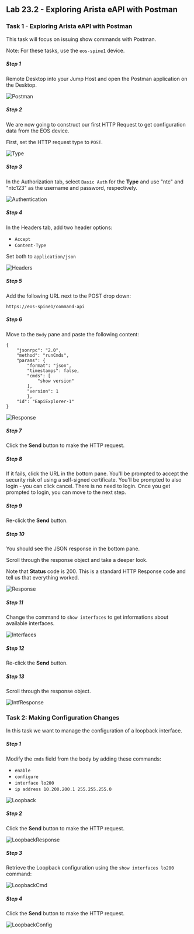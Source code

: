 ## Lab 23.2 - Exploring Arista eAPI with Postman

### Task 1 - Exploring Arista eAPI with Postman

This task will focus on issuing show commands with Postman.

Note: For these tasks, use the `eos-spine1` device.

##### Step 1

Remote Desktop into your Jump Host and open the Postman application on the Desktop.

![Postman](images/postman-eos/postman.png)

##### Step 2

We are now going to construct our first HTTP Request to get configuration data from the EOS device.

First, set the HTTP request type to `POST`.

![Type](images/postman-eos/postman.png)

##### Step 3

In the Authorization tab, select `Basic Auth` for the **Type** and use "ntc" and "ntc123" as the username and password, respectively.

![Authentication](images/postman-eos/authentication.png)

##### Step 4

In the Headers tab, add two header options:
  * `Accept`
  * `Content-Type`

Set both to `application/json`

![Headers](images/postman-eos/headers.png)

##### Step 5

Add the following URL next to the POST drop down:

```
https://eos-spine1/command-api
```

##### Step 6

Move to the `Body` pane and paste the following content:

```
{
	"jsonrpc": "2.0",
	"method": "runCmds",
	"params": {
		"format": "json",
		"timestamps": false,
		"cmds": [
			"show version"
		],
		"version": 1
		},
	"id": "EapiExplorer-1"
}
```

![Response](images/postman-eos/body.png)

##### Step 7

Click the **Send** button to make the HTTP request.

##### Step 8

If it fails, click the URL in the bottom pane.  You'll be prompted to accept the security risk of using a self-signed certificate.  You'll be prompted to also login - you can click cancel.  There is no need to login.  Once you get prompted to login, you can move to the next step.

##### Step 9

Re-click the **Send** button.

##### Step 10

You should see the JSON response in the bottom pane.

Scroll through the response object and take a deeper look.

Note that **Status** code is 200.  This is a standard HTTP Response code and tell us that everything worked.

![Response](images/postman-eos/response.png)

##### Step 11

Change the command to `show interfaces` to get informations about available interfaces.

![Interfaces](images/postman-eos/interfaces.png)

##### Step 12

Re-click the **Send** button.

##### Step 13

Scroll through the response object.

![IntfResponse](images/postman-eos/intf_response.png)


### Task 2: Making Configuration Changes

In this task we want to manage the configuration of a loopback interface.


##### Step 1

Modify the `cmds` field from the body by adding these commands:

- `enable`
- `configure`
- `interface lo200`
- `ip address 10.200.200.1 255.255.255.0`

![Loopback](images/postman-eos/loopback.png)

##### Step 2

Click the **Send** button to make the HTTP request.

![LoopbackResponse](images/postman-eos/loopback_response.png)


##### Step 3

Retrieve the Loopback configuration using the `show interfaces lo200` command:

![LoopbackCmd](images/postman-eos/loopback_cmd.png)

##### Step 4

Click the **Send** button to make the HTTP request.

![LoopbackConfig](images/postman-eos/loopback_config.png)

